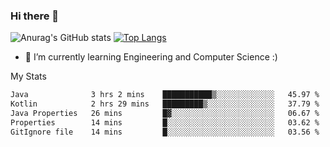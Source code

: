### Hi there 👋

![Anurag's GitHub stats](https://github-readme-stats.vercel.app/api?username=MatteoIorio11&show_icons=true&theme=dark) 
[![Top Langs](https://github-readme-stats.vercel.app/api/top-langs/?username=MatteoIorio11&theme=dark)](https://github.com/MatteoIorio11/github-readme-stats)

- 🌱 I’m currently learning Engineering and Computer Science :)

<!--
**MatteoIorio11/MatteoIorio11** is a ✨ _special_ ✨ repository because its `README.md` (this file) appears on your GitHub profile.

Here are some ideas to get you started:

- 🔭 I’m currently working on ...
- 🌱 I’m currently learning ...
- 👯 I’m looking to collaborate on ...
- 🤔 I’m looking for help with ...
- 💬 Ask me about ...
- 📫 How to reach me: ...
- 😄 Pronouns: ...
- ⚡ Fun fact: ...
-->
My Stats
<!--START_SECTION:waka-->

```txt
Java              3 hrs 2 mins    ███████████▒░░░░░░░░░░░░░   45.97 %
Kotlin            2 hrs 29 mins   █████████▒░░░░░░░░░░░░░░░   37.79 %
Java Properties   26 mins         █▓░░░░░░░░░░░░░░░░░░░░░░░   06.67 %
Properties        14 mins         █░░░░░░░░░░░░░░░░░░░░░░░░   03.62 %
GitIgnore file    14 mins         █░░░░░░░░░░░░░░░░░░░░░░░░   03.56 %
```

<!--END_SECTION:waka-->

